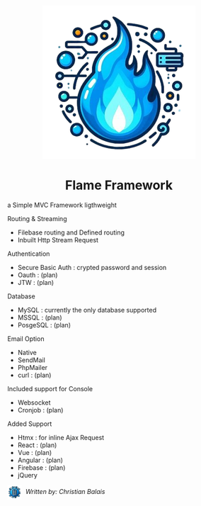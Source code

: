 <div align='center' style="text-align:center;">
  <img src="/public/images/OIG4-removebg.png"/>
  <h1>Flame Framework</h1>
</div>

a Simple MVC Framework ligthweight

Routing & Streaming
- Filebase routing and Defined routing
- Inbuilt Http Stream Request

Authentication 
- Secure Basic Auth : crypted password and session 
- Oauth : (plan)
- JTW : (plan)

Database
- MySQL : currently the only database supported
- MSSQL : (plan)
- PosgeSQL : (plan)

Email Option
- Native
- SendMail
- PhpMailer
- curl : (plan)

Included support for Console
- Websocket
- Cronjob : (plan)
  
Added Support
- Htmx : for inline Ajax Request
- React : (plan)
- Vue : (plan)
- Angular : (plan)
- Firebase : (plan)
- jQuery
<p style="">
  <img style="width:2rem; vertical-align: middle !important; " src="https://github.com/ceejay06s/Flame-Framework/raw/main/public/images/download.png" alt="php"/>
  <i style="padding: 5px; line-height: 200%; display:inline">Written by: Christian Balais</i>
</p>

